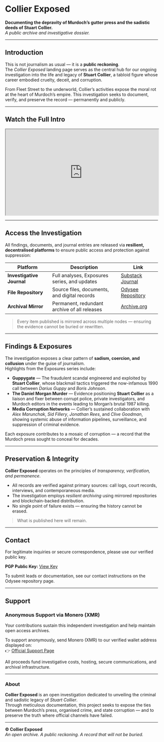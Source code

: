 # Collier Exposed  
**Documenting the depravity of Murdoch’s gutter press and the sadistic deeds of Stuart Collier.**  
_A public archive and investigative dossier._

---

## Introduction

This is not journalism as usual — it is a **public reckoning**.  
The *Collier Exposed* landing page serves as the central hub for our ongoing investigation into the life and legacy of **Stuart Collier**, a tabloid figure whose career embodied cruelty, deceit, and corruption.

From Fleet Street to the underworld, Collier’s activities expose the moral rot at the heart of Murdoch’s empire. This investigation seeks to document, verify, and preserve the record — permanently and publicly.

---

## Watch the Full Intro

<iframe id="odysee-iframe" style="width:100%; aspect-ratio:16 / 9;" src="https://odysee.com/%24/embed/%40CollierExposed%3Af%2FCollier-Exposed-Full-Intro-2023%3A6?r=CVVWQMQjaWQxDrsb2MpjurpNibUS8Ton" allowfullscreen></iframe>

---

## Access the Investigation

All findings, documents, and journal entries are released via **resilient, decentralised platforms** to ensure public access and protection against suppression:

| Platform | Description | Link |
|-----------|--------------|------|
| **Investigative Journal** | Full analyses, Exposures series, and updates | [Substack Journal](https://collierexposed.substack.com/) |
| **File Repository** | Source files, documents, and digital records | [Odysee Repository](https://odysee.com/@CollierExposed:f?view=content) |
| **Archival Mirror** | Permanent, redundant archive of all releases | [Archive.org](https://archive.org/details/@collierexposed?sort=-date) |

> Every item published is mirrored across multiple nodes — ensuring the evidence cannot be buried or rewritten.

---

## Findings & Exposures

The investigation exposes a clear pattern of **sadism, coercion, and collusion** under the guise of journalism.  
Highlights from the Exposures series include:

- **Guppygate** — The fraudulent scandal engineered and exploited by **Stuart Collier**, whose blackmail tactics triggered the now-infamous 1990 call between *Darius Guppy* and *Boris Johnson*.  
- **The Daniel Morgan Murder** — Evidence positioning **Stuart Collier** as a liaison and fixer between corrupt police, private investigators, and Murdoch editors in the events leading to Morgan’s brutal 1987 killing.  
- **Media Corruption Networks** — Collier’s sustained collaboration with *Alex Marunchak*, *Sid Fillery*, *Jonathan Rees*, and *Clive Goodman*, showing systemic abuse of information pipelines, surveillance, and suppression of criminal evidence.  

Each exposure contributes to a mosaic of corruption — a record that the Murdoch press sought to conceal for decades.

---

## Preservation & Integrity

**Collier Exposed** operates on the principles of *transparency, verification, and permanence*.  

- All records are verified against primary sources: call logs, court records, interviews, and contemporaneous media.  
- The investigation employs *resilient archiving* using mirrored repositories and blockchain-backed distribution.  
- No single point of failure exists — ensuring the history cannot be erased.

> What is published here will remain.

---

## Contact

For legitimate inquiries or secure correspondence, please use our verified public key.

**PGP Public Key:** [View Key](https://odysee.com/@CollierExposed:f/Contact-Us:2)

To submit leads or documentation, see our contact instructions on the Odysee repository page.

---

## Support

### **Anonymous Support via Monero (XMR)**
Your contributions sustain this independent investigation and help maintain open access archives.

To support anonymously, send Monero (XMR) to our verified wallet address displayed on:  
👉 [Official Support Page](https://odysee.com/@CollierExposed:f/Support:1)

All proceeds fund investigative costs, hosting, secure communications, and archival infrastructure.

---

### **About**

**Collier Exposed** is an open investigation dedicated to unveiling the criminal and sadistic legacy of *Stuart Collier*.  
Through meticulous documentation, this project seeks to expose the ties between Murdoch’s press, organised crime, and state corruption — and to preserve the truth where official channels have failed.

---

**© Collier Exposed**  
*An open archive. A public reckoning. A record that will not be buried.*
